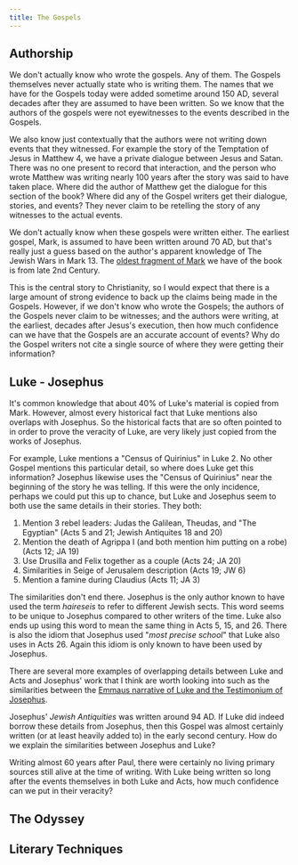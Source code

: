 ```yaml
---
title: The Gospels
---
```


<RedTitleBar
  title="The Gospels"
/>

## Authorship

<QuoteWithReference
  quote="The 'usual' consensus on the four canonical Gospels is that Mark was written around 70, Matthew around 80, Luke around 90, and John around 100."
  attribution="Richard Carrier"
  source="On the Historicty of Jesus, pg. 307"
/>

We don't actually know who wrote the gospels. Any of them. The Gospels themselves never actually state who is writing them. The names that we have for the Gospels today were added sometime around 150 AD, several decades after they are assumed to have been written. So we know that the authors of the gospels were not eyewitnesses to the events described in the Gospels.

We also know just contextually that the authors were not writing down events that they witnessed. For example the story of the Temptation of Jesus in Matthew 4, we have a private dialogue between Jesus and Satan. There was no one present to record that interaction, and the person who wrote Matthew was writing nearly 100 years after the story was said to have taken place. Where did the author of Matthew get the dialogue for this section of the book? Where did any of the Gospel writers get their dialogue, stories, and events? They never claim to be retelling the story of any witnesses to the actual events.

We don't actually know when these gospels were written either. The earliest gospel, Mark, is assumed to have been written around 70 AD, but that's really just a guess based on the author's apparent knowledge of The Jewish Wars in Mark 13. The [oldest fragment of Mark](https://www.christianheadlines.com/contributors/michael-foust/oldest-manuscript-of-gospel-of-mark-discovered.html) we have of the book is from late 2nd Century.

This is the central story to Christianity, so I would expect that there is a large amount of strong evidence to back up the claims being made in the Gospels. However, if we don't know who wrote the Gospels; the authors of the Gospels never claim to be witnesses; and the authors were writing, at the earliest, decades after Jesus's execution, then how much confidence can we have that the Gospels are an accurate account of events? Why do the Gospel writers not cite a single source of where they were getting their information?

## Luke - Josephus

<!-- https://infidels.org/library/modern/richard_carrier/lukeandjosephus.html#1 -->

It's common knowledge that about 40% of Luke's material is copied from Mark. However, almost every historical fact that Luke mentions also overlaps with Josephus. So the historical facts that are so often pointed to in order to prove the veracity of Luke, are very likely just copied from the works of Josephus.

<QuoteWithReference
  quote="More than any other Gospel writer, Luke includes references to the non-Christian world of affairs. Almost every incident of this kind that he mentions turns up somewhere in Josephus' narratives."
  attribution="Steve Mason"
  source="Josephus and the New Testament, pg. 205"
/>

For example, Luke mentions a "Census of Quirinius" in Luke 2. No other Gospel mentions this particular detail, so where does Luke get this information? Josephus likewise uses the "Census of Quirinius" near the beginning of the story he was telling. If this were the only incidence, perhaps we could put this up to chance, but Luke and Josephus seem to both use the same details in their stories. They both:

1. Mention 3 rebel leaders: Judas the Galilean, Theudas, and "The Egyptian" (Acts 5 and 21; Jewish Antiquites 18 and 20)
2. Mention the death of Agrippa I (and both mention him putting on a robe) (Acts 12; JA 19)
3. Use Drusilla and Felix together as a couple (Acts 24; JA 20)
4. Similarities in Seige of Jerusalem description (Acts 19; JW 6)
5. Mention a famine during Claudius (Acts 11; JA 3)

The similarities don't end there. Josephus is the only author known to have used the term *haireseis* to refer to different Jewish sects. This word seems to be unique to Josephus compared to other writers of the time. Luke also ends up using this word to mean the same thing in Acts 5, 15, and 26. There is also the idiom that Josephus used "*most precise school*" that Luke also uses in Acts 26. Again this idiom is only known to have been used by Josephus.

There are several more examples of overlapping details between Luke and Acts and Josephus' work that I think are worth looking into such as the similarities between the [Emmaus narrative of Luke and the Testimonium of Josephus](http://www.josephus.org/GoldbergJosephusLuke1995.pdf).

Josephus' *Jewish Antiquities* was written around 94 AD. If Luke did indeed borrow these details from Josephus, then this Gospel was almost certainly written (or at least heavily added to) in the early second century. How do we explain the similarities between Josephus and Luke? 

Writing almost 60 years after Paul, there were certainly no living primary sources still alive at the time of writing. With Luke being written so long after the events themselves in both Luke and Acts, how much confidence can we put in their veracity? 

## The Odyssey

## Literary Techniques